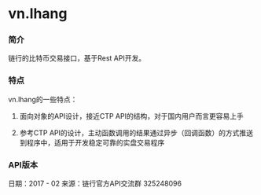 # vn.lhang

### 简介

链行的比特币交易接口，基于Rest API开发。

### 特点
vn.lhang的一些特点：

1. 面向对象的API设计，接近CTP API的结构，对于国内用户而言更容易上手

2. 参考CTP API的设计，主动函数调用的结果通过异步（回调函数）的方式推送到程序中，适用于开发稳定可靠的实盘交易程序

### API版本
日期：2017 - 02
来源：链行官方API交流群 325248096